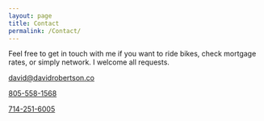```yaml
---
layout: page
title: Contact
permalink: /Contact/
---
```


Feel free to get in touch with me if you want to ride bikes, check mortgage rates, or simply network.  I welcome all requests.

[david@davidrobertson.co](mailto:david@davidrobertson.co)

<a href="tel:8055581568">805-558-1568</a>

<a href="tel:7142516005">714-251-6005</a>

<!-- TradingView Widget BEGIN -->
<script type="text/javascript" src="https://d33t3vvu2t2yu5.cloudfront.net/tv.js"></script>
<script type="text/javascript">
new TradingView.widget({
  "autosize": true,
  "symbol": "INDEX:TNX",
  "interval": "W",
  "timezone": "Etc/UTC",
  "theme": "White",
  "style": "3",
  "locale": "en",
  "toolbar_bg": "#f1f3f6",
  "enable_publishing": false,
  "hide_top_toolbar": true,
  "save_image": false,
  "hideideas": true
});
</script>
<!-- TradingView Widget END -->
